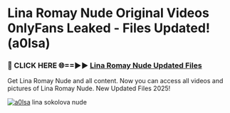 # Lina Romay Nude Original Videos 0nlyFans Leaked - Files Updated! (a0lsa)

<h3>🔴 CLICK HERE 🌐==►► <a href="https://tinyurl.com/4mcuefdz" rel="nofollow">Lina Romay Nude Updated Files</a></h3>

Get Lina Romay Nude and all content. Now you can access all videos and pictures of Lina Romay Nude. New Updated Files 2025!

[![a0lsa](https://i.imgur.com/StAQSOY.gif)](https://tinyurl.com/4mcuefdz)
lina sokolova nude